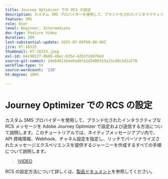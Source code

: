 ```yaml
---
title: Journey Optimizer での RCS の設定
description: カスタム SMS プロバイダーを使用して、ブランド化されたインタラクティブな RCS メッセージを Adobe Journey Optimizer で設定および送信する方法について説明します。このチュートリアルでは、ネイティブメッセージアプリ内で、API 資格情報、Webhook、チャネル設定を指定し、リッチでパーソナライズされたメッセージエクスペリエンスを提供するジャーニーを作成するすべての手順について説明します。
feature: SMS
role: User
level: Beginner, Intermediate
doc-type: Feature Video
duration: 309
last-substantial-update: 2025-07-09T00:00:00Z
jira: KT-18333
thumbnail: KT-18333.jpeg
exl-id: 64c9012f-8b00-48ec-b35e-42b5f2d878ed
source-git-commit: 24e64811b4e0ad8fe2d3400153a13cd8c5d1a770
workflow-type: ht
source-wordcount: '120'
ht-degree: 100%

---
```


# Journey Optimizer での RCS の設定

カスタム SMS プロバイダーを使用して、ブランド化されたインタラクティブな RCS メッセージを Adobe Journey Optimizer で設定および送信する方法について説明します。このチュートリアルでは、ネイティブメッセージアプリ内で、API 資格情報、Webhook、チャネル設定を指定し、リッチでパーソナライズされたメッセージエクスペリエンスを提供するジャーニーを作成するすべての手順について説明します。

>[!VIDEO](https://video.tv.adobe.com/v/3464755/?learn=on&enablevpops)

RCS の設定方法について詳しくは、[製品ドキュメント](https://experienceleague.adobe.com/ja/docs/journey-optimizer/using/channels/sms/configure-sms/sms-configuration)を参照してください。
